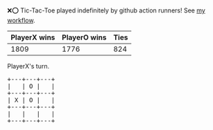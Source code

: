:x::o: Tic-Tac-Toe played indefinitely by github action runners! See [my workflow](.github/workflows/play.yaml).

|PlayerX wins|PlayerO wins|Ties|
|-|-|-|
|1809|1776|824|

PlayerX's turn.

<pre>
+---+---+---+
|   | O |   |
+---+---+---+
| X | O |   |
+---+---+---+
|   |   |   |
+---+---+---+
</pre>